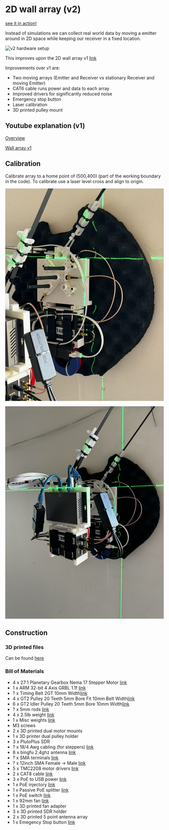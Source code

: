 # 2D wall array (v2)

[see it in action!](https://youtube.com/shorts/b038KuCyPF4)

Instead of simulations we can collect real world data by moving a emitter around in 2D space while keeping our receiver in a fixed location.

![v2 hardware setup](v2_hardware_setup.jpeg)

This improves upon the 2D wall array v1 [link](/data_collection_experiments/2d_wall_array_v1/)

Improvements over v1 are:

* Two moving arrays (Emitter and Receiver vs stationary Receiver and moving Emitter)
* CAT6 cable runs power and data to each array
* Improved drivers for significantly reduced noise
* Emergency stop button
* Laser calibration
* 3D printed pulley mount

## Youtube explanation (v1)

[Overview](https://www.youtube.com/watch?v=vj99KvB2AcA)

[Wall array v1](https://youtu.be/ljlRKGjBUoE)

## Calibration

Calibrate array to a home point of (500,400) (part of the working boundary in the code). To calibrate use a laser level cross and align to origin. 

![Part 1](calibration_p1.jpeg)

![Part 2](calibration_p2.jpeg)

## Construction 

### 3D printed files

Can be found [here](https://www.dropbox.com/s/dxvuk1ka7cj63hs/3D_printed_parts.zip?dl=0)

### Bill of Materials

* 4 x 27:1 Planetary Gearbox Nema 17 Stepper Motor  [link](https://www.amazon.com/gp/product/B00WAUKZWG)
* 1 x ARM 32-bit 4 Axis GRBL 1.1f [link](https://www.amazon.com/gp/product/B09SZDTBHS)
* ? x Timing Belt 2GT 10mm Width[link](https://www.amazon.com/gp/product/B07PGHTSLT)
* 4 x GT2 Pulley 20 Teeth 5mm Bore Fit 10mm Belt Width[link](https://www.amazon.com/gp/product/B09X18H75P)
* 6 x GT2 Idler Pulley 20 Teeth 5mm Bore 10mm Width[link](https://www.amazon.com/gp/product/B07BPKX47Y)
* ? x 5mm rods [link](https://www.amazon.com/gp/product/B08M3MNB7B)
* 4 x 2.5lb weight [link](https://www.amazon.com/gp/product/B09NLFHMMH)
* 1 x Misc weights [link](https://www.amazon.com/gp/product/B0746NR6M5)
* M3 screws
* 2 x 3D printed dual motor mounts
* 1 x 3D printer dual pulley holder
* 3 x PlutoPlus SDR
* ? x 18/4 Awg cabling (for steppers) [link](https://www.amazon.com/gp/product/B01GZ50P7Q)
* 8 x bingfu 2.4ghz antenna [link](https://www.amazon.com/gp/product/B09J8N8TXW/)
* ? x SMA terminals [link](https://www.amazon.com/gp/product/B07G2PBZBL)
* ? x 12inch SMA Female -> Male [link](https://www.amazon.com/gp/product/B07MJQWH8S)
* 5 x TMC2208 motor drivers [link](https://www.amazon.com/gp/product/B082LSQWZF)
* 2 x CAT8 cable [link](https://www.amazon.com/gp/product/B07BH48VW4)
* 3 x PoE to USB power [link](https://www.amazon.com/gp/product/B01MDLUSE7)
* 1 x PoE injectory [link](https://www.amazon.com/gp/product/B09SXSN3XT)
* 1 x Passive PoE splitter [link](https://www.amazon.com/gp/product/B07F2RHLS1)
* 1 x PoE switch [link](https://www.amazon.com/gp/product/B0BX5L9G2W)
* 1 x 92mm fan [link](https://www.amazon.com/gp/product/B07LFZKCC6)
* 1 x 3D printed fan adapter
* 3 x 3D printed SDR holder
* 2 x 3D printed 5 point antenna array
* 1 x Emegency Stop button [link](https://www.amazon.com/gp/product/B07G76MMMZ)

